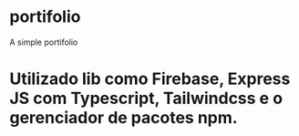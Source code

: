 # portifolio
A simple portifolio

# Utilizado lib como Firebase, Express JS com Typescript, Tailwindcss e o gerenciador de pacotes npm.
